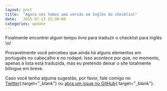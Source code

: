 ```yaml
---
layout: post
title:  "Agora nós temos uma versão em Inglês do checklist"
date:   2015-07-13 15:30:00
categories: update
---
```


Finalmente encontrei algum tempo livre para traduzir o checklist para inglês \o/

Provavelmente você percebeu que ainda há alguns elementos em português no cabeçalho e no rodapé. Isso acontece por que, no momento, apenas a lista está traduzida, mas eu pretendo deixar o site totalmente bilingue em breve.

Caso você tenha alguma sugestão, por favor, fale comigo no [Twitter](http://twitter.com/RafaelFunchal){:target="_blank"} ou [abra um issue no GitHub](https://github.com/rafaelfunchal/wordpress-security-checklist/issues){:target="_blank"}. 
